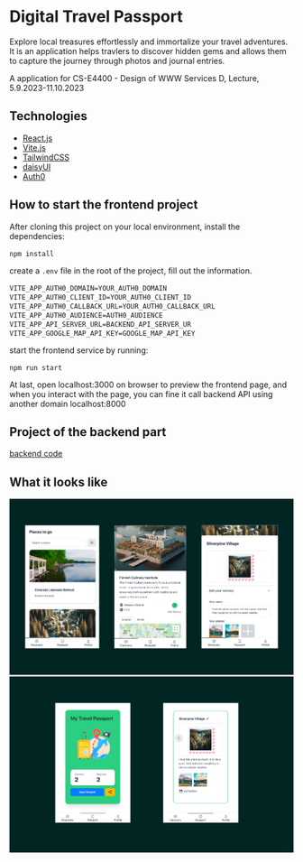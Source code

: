 # Digital Travel Passport
Explore local treasures effortlessly and immortalize your travel adventures. It is an application helps travlers to discover hidden gems and allows them to capture the journey through photos and journal entries.

A application for CS-E4400 - Design of WWW Services D, Lecture, 5.9.2023-11.10.2023

## Technologies
- [React.js](https://react.dev/)
- [Vite.js](https://vitejs.dev/)
- [TailwindCSS](https://tailwindcss.com/docs/installation)
- [daisyUI](https://daisyui.com/)
- [Auth0](https://auth0.com/)

## How to start the frontend project
After cloning this project on your local environment, install the dependencies:
```
npm install
```

create a `.env` file in the root of the project, fill out the information.

```
VITE_APP_AUTH0_DOMAIN=YOUR_AUTH0_DOMAIN
VITE_APP_AUTH0_CLIENT_ID=YOUR_AUTH0_CLIENT_ID
VITE_APP_AUTH0_CALLBACK_URL=YOUR_AUTH0_CALLBACK_URL
VITE_APP_AUTH0_AUDIENCE=AUTH0_AUDIENCE
VITE_APP_API_SERVER_URL=BACKEND_API_SERVER_UR
VITE_APP_GOOGLE_MAP_API_KEY=GOOGLE_MAP_API_KEY
```


start the frontend service by running:
```
npm run start
```

At last, open localhost:3000 on browser to preview the frontend page, and when you interact with the page, you can fine it call backend API using another domain localhost:8000

## Project of the backend part
[backend code](https://github.com/jparta/DigitalPassport)

## What it looks like
<img src="./example/example1.png" />
<img src="./example/example2.png" />
